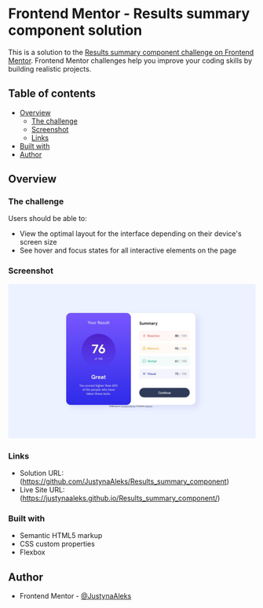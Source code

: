 # Frontend Mentor - Results summary component solution

This is a solution to the [Results summary component challenge on Frontend Mentor](https://www.frontendmentor.io/challenges/results-summary-component-CE_K6s0maV). Frontend Mentor challenges help you improve your coding skills by building realistic projects. 

## Table of contents

- [Overview](#overview)
  - [The challenge](#the-challenge)
  - [Screenshot](#screenshot)
  - [Links](#links)
- [Built with](#built-with)
- [Author](#author)

## Overview

### The challenge

Users should be able to:

- View the optimal layout for the interface depending on their device's screen size
- See hover and focus states for all interactive elements on the page

### Screenshot

![](./screenshot.jpg)

### Links

- Solution URL: (https://github.com/JustynaAleks/Results_summary_component)
- Live Site URL: (https://justynaaleks.github.io/Results_summary_component/)

### Built with

- Semantic HTML5 markup
- CSS custom properties
- Flexbox

## Author

- Frontend Mentor - [@JustynaAleks](https://www.frontendmentor.io/profile/JustynaAleks)
